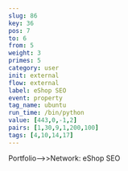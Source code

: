 ```yaml
---
slug: 86
key: 36
pos: 7
to: 6
from: 5
weight: 3
primes: 5
category: user
init: external
flow: external
label: eShop SEO
event: property
tag_name: ubuntu
run_time: /bin/python
value: [443,0,-1,2]
pairs: [1,30,9,1,200,100]
tags: [4,10,14,17]
---
```

Portfolio-->>Network: eShop SEO
